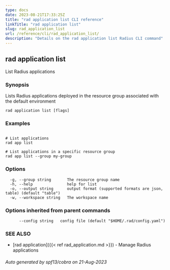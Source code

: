 ```yaml
---
type: docs
date: 2023-08-21T17:33:25Z
title: "rad application list CLI reference"
linkTitle: "rad application list"
slug: rad_application_list
url: /reference/cli/rad_application_list/
description: "Details on the rad application list Radius CLI command"
---
```

## rad application list

List Radius applications

### Synopsis

Lists Radius applications deployed in the resource group associated with the default environment

```
rad application list [flags]
```

### Examples

```

# List applications
rad app list

# List applications in a specific resource group
rad app list --group my-group

```

### Options

```
  -g, --group string       The resource group name
  -h, --help               help for list
  -o, --output string      output format (supported formats are json, table) (default "table")
  -w, --workspace string   The workspace name
```

### Options inherited from parent commands

```
      --config string   config file (default "$HOME/.rad/config.yaml")
```

### SEE ALSO

* [rad application]({{< ref rad_application.md >}})	 - Manage Radius applications

###### Auto generated by spf13/cobra on 21-Aug-2023
